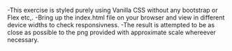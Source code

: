 -This exercise is styled purely using Vanilla CSS without any bootstrap or Flex etc,.
-Bring up the index.html file on your browser and view in different device widths to check responsivness.
-The result is attempted to be as close as possible to the png provided with approximate scale whereever necessary.
